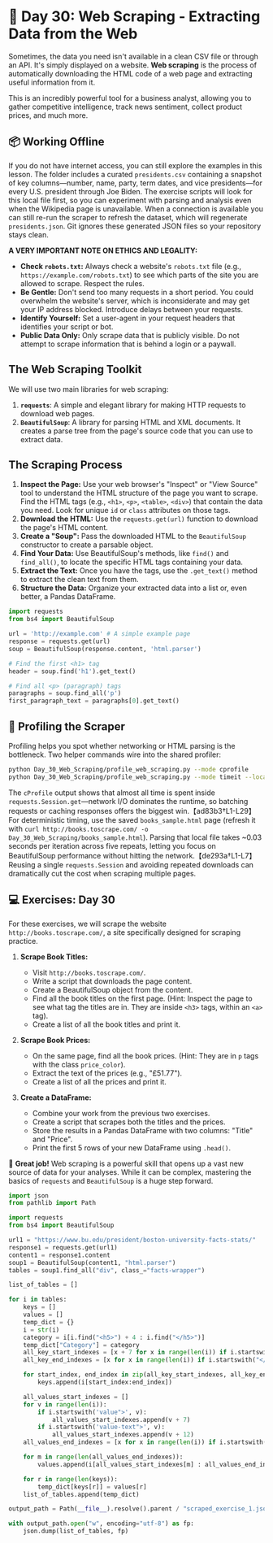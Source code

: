# 📘 Day 30: Web Scraping - Extracting Data from the Web

Sometimes, the data you need isn't available in a clean CSV file or through an API. It's simply displayed on a website. **Web scraping** is the process of automatically downloading the HTML code of a web page and extracting useful information from it.

This is an incredibly powerful tool for a business analyst, allowing you to gather competitive intelligence, track news sentiment, collect product prices, and much more.

## 📦 Working Offline

If you do not have internet access, you can still explore the examples in this lesson. The folder includes a curated `presidents.csv` containing a snapshot of key columns—number, name, party, term dates, and vice presidents—for every U.S. president through Joe Biden. The exercise scripts will look for this local file first, so you can experiment with parsing and analysis even when the Wikipedia page is unavailable. When a connection is available you can still re-run the scraper to refresh the dataset, which will regenerate `presidents.json`. Git ignores these generated JSON files so your repository stays clean.

**A VERY IMPORTANT NOTE ON ETHICS AND LEGALITY:**

- **Check `robots.txt`:** Always check a website's `robots.txt` file (e.g., `https://example.com/robots.txt`) to see which parts of the site you are allowed to scrape. Respect the rules.
- **Be Gentle:** Don't send too many requests in a short period. You could overwhelm the website's server, which is inconsiderate and may get your IP address blocked. Introduce delays between your requests.
- **Identify Yourself:** Set a user-agent in your request headers that identifies your script or bot.
- **Public Data Only:** Only scrape data that is publicly visible. Do not attempt to scrape information that is behind a login or a paywall.

## The Web Scraping Toolkit

We will use two main libraries for web scraping:

1. **`requests`**: A simple and elegant library for making HTTP requests to download web pages.
1. **`BeautifulSoup`**: A library for parsing HTML and XML documents. It creates a parse tree from the page's source code that you can use to extract data.

## The Scraping Process

1. **Inspect the Page:** Use your web browser's "Inspect" or "View Source" tool to understand the HTML structure of the page you want to scrape. Find the HTML tags (e.g., `<h1>`, `<p>`, `<table>`, `<div>`) that contain the data you need. Look for unique `id` or `class` attributes on those tags.
1. **Download the HTML:** Use the `requests.get(url)` function to download the page's HTML content.
1. **Create a "Soup":** Pass the downloaded HTML to the `BeautifulSoup` constructor to create a parsable object.
1. **Find Your Data:** Use BeautifulSoup's methods, like `find()` and `find_all()`, to locate the specific HTML tags containing your data.
1. **Extract the Text:** Once you have the tags, use the `.get_text()` method to extract the clean text from them.
1. **Structure the Data:** Organize your extracted data into a list or, even better, a Pandas DataFrame.

```python
import requests
from bs4 import BeautifulSoup

url = 'http://example.com' # A simple example page
response = requests.get(url)
soup = BeautifulSoup(response.content, 'html.parser')

# Find the first <h1> tag
header = soup.find('h1').get_text()

# Find all <p> (paragraph) tags
paragraphs = soup.find_all('p')
first_paragraph_text = paragraphs[0].get_text()
```

## 🔬 Profiling the Scraper

Profiling helps you spot whether networking or HTML parsing is the bottleneck. Two helper commands wire into the shared profiler:

```bash
python Day_30_Web_Scraping/profile_web_scraping.py --mode cprofile
python Day_30_Web_Scraping/profile_web_scraping.py --mode timeit --local-html Day_30_Web_Scraping/books_sample.html --repeat 5 --number 3
```

The `cProfile` output shows that almost all time is spent inside `requests.Session.get`—network I/O dominates the runtime, so batching requests or caching responses offers the biggest win.【ad83b3†L1-L29】 For deterministic timing, use the saved `books_sample.html` page (refresh it with `curl http://books.toscrape.com/ -o Day_30_Web_Scraping/books_sample.html`). Parsing that local file takes ~0.03 seconds per iteration across five repeats, letting you focus on BeautifulSoup performance without hitting the network.【de293a†L1-L7】 Reusing a single `requests.Session` and avoiding repeated downloads can dramatically cut the cost when scraping multiple pages.

## 💻 Exercises: Day 30

For these exercises, we will scrape the website `http://books.toscrape.com/`, a site specifically designed for scraping practice.

1. **Scrape Book Titles:**

   - Visit `http://books.toscrape.com/`.
   - Write a script that downloads the page content.
   - Create a BeautifulSoup object from the content.
   - Find all the book titles on the first page. (Hint: Inspect the page to see what tag the titles are in. They are inside `<h3>` tags, within an `<a>` tag).
   - Create a list of all the book titles and print it.

1. **Scrape Book Prices:**

   - On the same page, find all the book prices. (Hint: They are in `p` tags with the class `price_color`).
   - Extract the text of the prices (e.g., "£51.77").
   - Create a list of all the prices and print it.

1. **Create a DataFrame:**

   - Combine your work from the previous two exercises.
   - Create a script that scrapes both the titles and the prices.
   - Store the results in a Pandas DataFrame with two columns: "Title" and "Price".
   - Print the first 5 rows of your new DataFrame using `.head()`.

🎉 **Great job!** Web scraping is a powerful skill that opens up a vast new source of data for your analyses. While it can be complex, mastering the basics of `requests` and `BeautifulSoup` is a huge step forward.

```python
import json
from pathlib import Path

import requests
from bs4 import BeautifulSoup

url1 = "https://www.bu.edu/president/boston-university-facts-stats/"
response1 = requests.get(url1)
content1 = response1.content
soup1 = BeautifulSoup(content1, "html.parser")
tables = soup1.find_all("div", class_="facts-wrapper")

list_of_tables = []

for i in tables:
    keys = []
    values = []
    temp_dict = {}
    i = str(i)
    category = i[i.find("<h5>") + 4 : i.find("</h5>")]
    temp_dict["Category"] = category
    all_key_start_indexes = [x + 7 for x in range(len(i)) if i.startswith('"text">', x)]
    all_key_end_indexes = [x for x in range(len(i)) if i.startswith("</p>", x)]

    for start_index, end_index in zip(all_key_start_indexes, all_key_end_indexes):
        keys.append(i[start_index:end_index])

    all_values_start_indexes = []
    for v in range(len(i)):
        if i.startswith('value">', v):
            all_values_start_indexes.append(v + 7)
        if i.startswith('value-text">', v):
            all_values_start_indexes.append(v + 12)
    all_values_end_indexes = [x for x in range(len(i)) if i.startswith("</span>", x)]

    for m in range(len(all_values_end_indexes)):
        values.append(i[all_values_start_indexes[m] : all_values_end_indexes[m]])

    for r in range(len(keys)):
        temp_dict[keys[r]] = values[r]
    list_of_tables.append(temp_dict)

output_path = Path(__file__).resolve().parent / "scraped_exercise_1.json"

with output_path.open("w", encoding="utf-8") as fp:
    json.dump(list_of_tables, fp)

```
